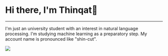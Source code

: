 # Hi there, I'm Thinqat👋
-----
I'm just an university student with an interest in natural language processing.
I'm studying machine learning as a preparatory step.
My account name is pronounced like "shin-cut". <br>

<a href="https://github.com/anuraghazra/github-readme-stats">
  <img align="left" src="https://github-readme-stats.vercel.app/api?username=Thinqat1985731&count_private=true&show_icons=true&include_all_commits=true&theme=prussian" />
</a>
